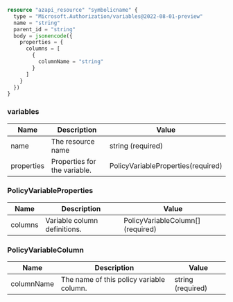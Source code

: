```terraform
resource "azapi_resource" "symbolicname" {
  type = "Microsoft.Authorization/variables@2022-08-01-preview"
  name = "string"
  parent_id = "string"
  body = jsonencode({
    properties = {
      columns = [
        {
          columnName = "string"
        }
      ]
    }
  })
}

```

### variables

| Name | Description | Value |
|-|-|-|
| name | The resource name | string (required) |
| properties | Properties for the variable. | PolicyVariableProperties(required) |


### PolicyVariableProperties

| Name | Description | Value |
|-|-|-|
| columns | Variable column definitions. | PolicyVariableColumn[] (required) |


### PolicyVariableColumn

| Name | Description | Value |
|-|-|-|
| columnName | The name of this policy variable column. | string (required) |


